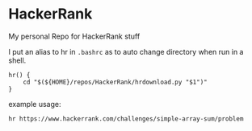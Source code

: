 # HackerRank
My personal Repo for HackerRank stuff

I put an alias to hr in `.bashrc` as to auto change directory when run in a shell.
```
hr() {
    cd "$(${HOME}/repos/HackerRank/hrdownload.py "$1")"
}

```

example usage:

```
hr https://www.hackerrank.com/challenges/simple-array-sum/problem
```
